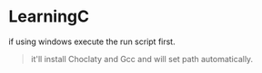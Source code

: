 # LearningC

if using windows execute the run script first.
>it'll install Choclaty 
>and Gcc 
>and will set path automatically.

